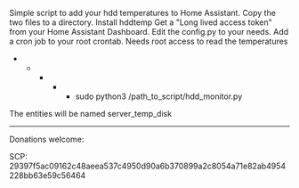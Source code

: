 Simple script to add your hdd temperatures to Home Assistant.
Copy the two files to a directory.
Install hddtemp
Get a "Long lived access token" from your Home Assistant Dashboard.
Edit the config.py to your needs.
Add a cron job to your root crontab. Needs root access to read the temperatures
* * * * * sudo python3 /path_to_script/hdd_monitor.py

The entities will be named server_temp_disk

-----------------------------------------------

Donations welcome:

SCP: 29397f5ac09162c48aeea537c4950d90a6b370899a2c8054a71e82ab4954228bb63e59c56464
